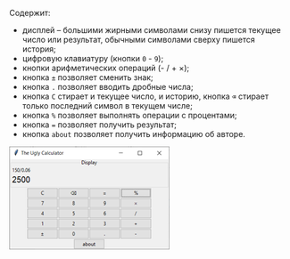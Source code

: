 Содержит:

* дисплей – большими жирными символами снизу пишется текущее число или результат, обычными символами сверху пишется история;
* цифровую клавиатуру (кнопки `0` - `9`);
* кнопки арифметических операций (- / + ×);
* кнопка `±` позволяет сменить знак;
* кнопка `.` позволяет вводить дробные числа;
* кнопка `С` стирает и текущее число, и историю, кнопка `⌫` стирает только последний символ в текущем числе;
* кнопка `%` позволяет выполнять операции с процентами;
* кнопка `=` позволяет получить результат;
* кнопка `about` позволяет получить информацию об авторе.

![screenshot](screenshot.png)